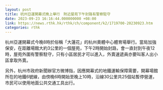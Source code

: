 ```yaml
---
layout: post
title: 杭州亞運開幕式晚上舉行　附近屋苑下午封路有警察駐守
date: 2023-09-23 16:16:44.000000000 +08:00
link: https://news.rthk.hk/rthk/ch/component/k2/1719700-20230923.htm
categories: rthk
---
```


杭州亞運開幕式今晚8時於俗稱「大蓮花」的杭州奧體中心體育場舉行。當局加強保安，在距離場館大約3公里的一個屋苑，下午2時開始封路，會一直封到午夜12時，屋苑外圍有警察駐守，只有小區居民才可以進入，外賣速遞員亦要叫客人出小區拿取外賣。

另外，杭州市政府新聞辦官方微博指，因應開幕式的地鐵運輸保障需要，開幕場館所在的地鐵6號線，由傍晚6時開始至晚上10時，沿線30公里共25個站暫停營運，市民可以使用地面公共交通工具出行。
